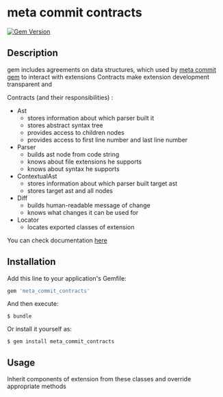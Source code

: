 # meta commit contracts
[![Gem Version](https://badge.fury.io/rb/meta_commit_contracts.svg)](https://badge.fury.io/rb/meta_commit)

## Description

gem includes agreements on data structures, which used by [meta commit gem](https://github.com/usernam3/meta_commit) to interact with extensions
Contracts make extension development transparent and 

Contracts (and their responsibilities) :

-   Ast
    -   stores information about which parser built it
    -   stores abstract syntax tree
    -   provides access to children nodes
    -   provides access to first line number and last line number
-   Parser
    -   builds ast node from code string
    -   knows about file extensions he supports
    -   knows about syntax he supports
-   ContextualAst
    -   stores information about which parser built target ast
    -   stores target ast and all nodes
-   Diff
    -   builds human-readable message of change 
    -   knows what changes it can be used for 
-   Locator
    -   locates exported classes of extension

You can check documentation [here]()

##  Installation
 
Add this line to your application's Gemfile:

```ruby
gem 'meta_commit_contracts'
```

And then execute:

    $ bundle

Or install it yourself as:

    $ gem install meta_commit_contracts

##  Usage

Inherit components of extension from these classes and override appropriate methods
